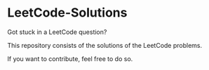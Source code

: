 # LeetCode-Solutions
Got stuck in a LeetCode question? 

This repository consists of the solutions of the LeetCode problems.

If you want to contribute, feel free to do so. 

